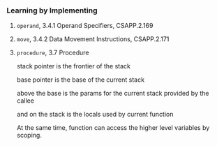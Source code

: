### Learning by Implementing

1. `operand`,  3.4.1 Operand Specifiers, CSAPP.2.169

1. `move`, 3.4.2 Data Movement Instructions, CSAPP.2.171

1. `procedure`, 3.7 Procedure

    stack pointer is the frontier of the stack

    base pointer is the base of the current stack

    above the base is the params for the current stack provided by the callee

    and on the stack is the locals used by current function

    At the same time, function can access the higher level variables by scoping.
